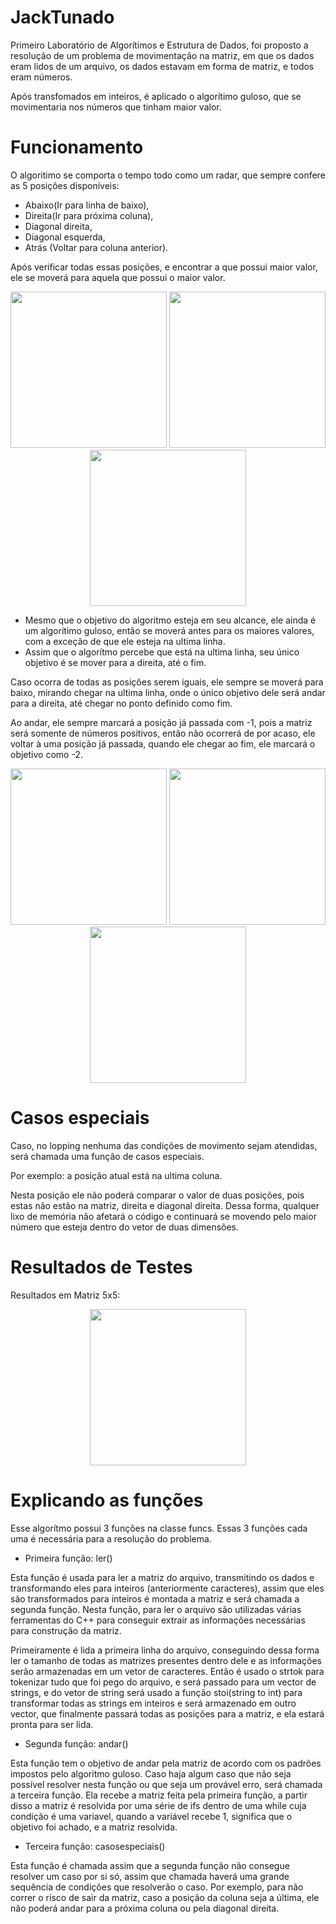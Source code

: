 # JackTunado
Primeiro Laboratório de Algorítimos e Estrutura de Dados, foi proposto a resolução de um problema de movimentação na matriz,
em que os dados eram lidos de um arquivo, os dados estavam em forma de matriz, e todos eram números.
<p>Após transfomados em inteiros, 
é aplicado o algorítimo guloso, que se movimentaria nos números que tinham maior valor.
</p>

# Funcionamento
O algoritimo se comporta o tempo todo como um radar, que sempre confere as 5 posições disponíveis: 
- Abaixo(Ir para linha de baixo), 
- Direita(Ir para próxima coluna), 
- Diagonal direita,
- Diagonal esquerda,
- Atrás (Voltar para coluna anterior).

<p>Após verificar todas essas posições, e encontrar a que possui maior valor, ele se moverá para aquela que possui o maior valor.</p>
<div align="center">
<img src="https://user-images.githubusercontent.com/115949326/226216151-5f38b0f5-67bc-4159-87e7-4f9a958ea383.png" width="250px"/>
<img src="https://user-images.githubusercontent.com/115949326/226216324-b24457f6-ec53-4570-a2f4-f349ac194369.png" width="250px"/>
<img src="https://user-images.githubusercontent.com/115949326/226216428-1d8d3281-9c8d-4b17-bfa1-1332ce7c839c.png" width="250px"/>
</div>

- Mesmo que o objetivo do algoritmo esteja em seu alcance, ele ainda é um algorítimo guloso, então se moverá antes para os maiores valores, com a exceção de que ele esteja na ultima linha.
- Assim que o algorítmo percebe que está na ultima linha, seu único objetivo é se mover para a direita, até o fim.
<p>Caso ocorra de todas as posições serem iguais, ele sempre se moverá para baixo, mirando chegar na ultima linha, onde o único objetivo dele será andar para a direita,
até chegar no ponto definido como fim.</p> <p>Ao andar, ele sempre marcará a posição já passada com -1, pois a matriz será somente de números positivos, então 
não ocorrerá de por acaso, ele voltar à uma posição já passada, quando ele chegar ao fim, ele marcará o objetivo como -2.</p>
<div align="center">
<img src="https://user-images.githubusercontent.com/115949326/226203114-3da8cc28-bf17-4018-ad21-b1b017fb29d4.png" width="250px"/>
<img src="https://user-images.githubusercontent.com/115949326/226134020-0ffe6217-7e74-4272-b8d6-4d5098db4dee.png" width="250px"/>
<img src="https://user-images.githubusercontent.com/115949326/226203258-29556db6-6cdc-49a7-836a-bb41466327a6.png" width="250px"/>
</div>

# Casos especiais
Caso, no lopping nenhuma das condições de movimento sejam atendidas, será chamada uma função de casos especiais.

<p>Por exemplo: a posição atual está na ultima coluna.</p>

Nesta posição ele não poderá comparar o valor de duas posições, pois estas não estão na matriz,
direita e diagonal direita. Dessa forma, qualquer lixo de memória não afetará o código e continuará se movendo pelo maior número que esteja dentro do vetor
de duas dimensões.

# Resultados de Testes

<p>Resultados em Matriz 5x5:</p>
<div align="center">
<img src="https://user-images.githubusercontent.com/115949326/226613556-c024a58c-c471-41e7-8c90-f02084a1d83a.png" width="250px"/>
</div>

# Explicando as funções

<p>Esse algorítmo possui 3 funções na classe funcs. Essas 3 funções cada uma é necessária para a resolução do problema.</p>

- Primeira função: ler()

<p>Esta função é usada para ler a matriz do arquivo, transmitindo os dados e transformando eles para inteiros (anteriormente caracteres), assim que eles são transformados para inteiros é montada a matriz e será chamada a segunda função. Nesta função, para ler o arquivo são utilizadas várias ferramentas do C++ para conseguir extrair as informações necessárias para construção da matriz.</p>
<p>Primeiramente é lida a primeira linha do arquivo, conseguindo dessa forma ler o tamanho de todas as matrizes presentes dentro dele e as informações serão armazenadas em um vetor de caracteres. Então é usado o strtok para tokenizar tudo que foi pego do arquivo, e será passado para um vector de strings, e do vetor de string será usado a função stoi(string to int) para transformar todas as strings em inteiros e será armazenado em outro vector, que finalmente passará todas as posições para a matriz, e ela estará pronta para ser lida.</p>

- Segunda função: andar()

<p>Esta função tem o objetivo de andar pela matriz de acordo com os padrões impostos pelo algoritmo guloso. Caso haja algum caso que não seja possível resolver nesta função ou que seja um provável erro, será chamada a terceira função. Ela recebe a matriz feita pela primeira função, a partir disso a matriz é resolvida por uma série de ifs dentro de uma while cuja condição é uma variavel, quando a variável recebe 1, significa que o objetivo foi achado, e a matriz resolvida.</p>

- Terceira função: casosespeciais()

<p>Esta função é chamada assim que a segunda função não consegue resolver um caso por si só, assim que chamada haverá uma grande sequência de condições que resolverão o caso. Por exemplo, para não correr o risco de sair da matriz, caso a posição da coluna seja a última, ele não poderá andar para a próxima coluna ou pela diagonal direita.</p>
